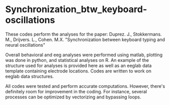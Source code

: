 # Synchronization_btw_keyboard-oscillations

These codes perform the analyses for the paper:
Duprez. J., Stokkermans. M., Drijvers. L., Cohen. M.X. "Synchronization between keyboard typing and neural oscillations"

Overall behavioral and eeg analyses were performed using matlab, plotting was done in python, and statistical analyses on R.
An example of the structure used for analyses is provided here as well as an eeglab data template containing electrode locations.
Codes are written to work on eeglab data structures.

All codes were tested and perform accurate computations. However, there's definitely room for improvement in the coding. 
For instance, several processes can be optimized by vectorizing and bypassing loops.
